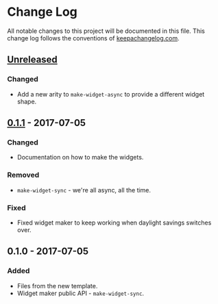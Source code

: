 # Change Log
All notable changes to this project will be documented in this file. This change log follows the conventions of [keepachangelog.com](http://keepachangelog.com/).

## [Unreleased]
### Changed
- Add a new arity to `make-widget-async` to provide a different widget shape.

## [0.1.1] - 2017-07-05
### Changed
- Documentation on how to make the widgets.

### Removed
- `make-widget-sync` - we're all async, all the time.

### Fixed
- Fixed widget maker to keep working when daylight savings switches over.

## 0.1.0 - 2017-07-05
### Added
- Files from the new template.
- Widget maker public API - `make-widget-sync`.

[Unreleased]: https://github.com/your-name/breadth-search/compare/0.1.1...HEAD
[0.1.1]: https://github.com/your-name/breadth-search/compare/0.1.0...0.1.1
